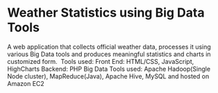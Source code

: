 Weather Statistics using Big Data Tools
==========
A web application that collects official weather data, processes it using various Big Data tools and produces meaningful statistics and charts in customized form. 
Tools used: 
Front End: HTML/CSS, JavaScript, HighCharts 
Backend: PHP
Big Data Tools used: Apache Hadoop(Single Node cluster), MapReduce(Java), Apache Hive, MySQL 
and hosted on Amazon EC2

